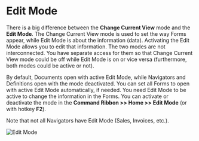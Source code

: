 # Edit Mode

There is a big difference between the <b>Change Current View</b> mode and the <b>Edit Mode</b>. The Change Current View mode is used to set the way Forms appear, while Edit Mode is about the information (data). Activating the Edit Mode allows you to edit that information. The two modes are not interconnected. You have separate access for them so that Change Current View mode could be off while Edit Mode is on or vice versa (furthermore, both modes could be active or not). 

By default, Documents open with active Edit Mode, while Navigators and Definitions open with the mode deactivated. You can set all Forms to open with active Edit Mode automatically, if needed. You need Edit Mode to be active to change the information in the Forms. You can activate or deactivate the mode in the <b>Command Ribbon >> Home >> Edit Mode</b> (or with hotkey <b>F2</b>).

Note that not all Navigators have Edit Mode (Sales, Invoices, etc.).

![Edit Mode](pictures/edit-mode.png) 
